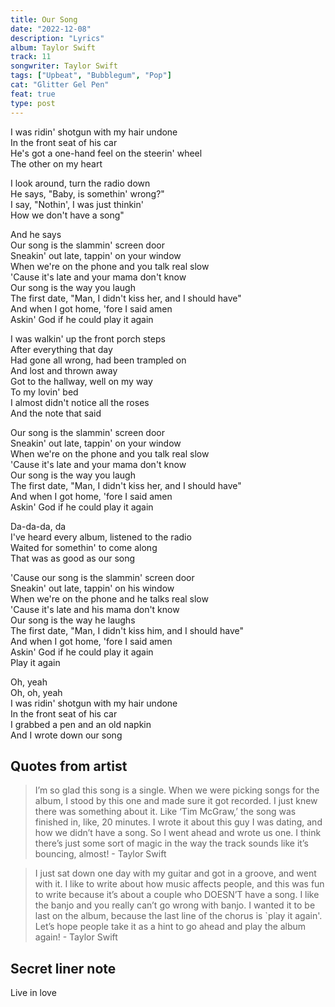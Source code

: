 ```yaml
---
title: Our Song
date: "2022-12-08"
description: "Lyrics"
album: Taylor Swift
track: 11
songwriter: Taylor Swift
tags: ["Upbeat", "Bubblegum", "Pop"]
cat: "Glitter Gel Pen"
feat: true
type: post
---
```


<p className="intro">
I was ridin' shotgun with my hair undone <br />
In the front seat of his car <br />
He's got a one-hand feel on the steerin' wheel <br />
The other on my heart <br />
</p>
<p className="verse-one">
I look around, turn the radio down <br />
He says, "Baby, is somethin' wrong?" <br />
I say, "Nothin', I was just thinkin' <br />
How we don't have a song" <br />
</p>
<p className="chorus">
And he says <br />
Our song is the slammin' screen door <br />
Sneakin' out late, tappin' on your window <br />
When we're on the phone and you talk real slow <br />
'Cause it's late and your mama don't know <br />
Our song is the way you laugh <br />
The first date, "Man, I didn't kiss her, and I should have" <br />
And when I got home, 'fore I said amen <br />
Askin' God if he could play it again <br />
</p>
<p className="verse-two">
I was walkin' up the front porch steps <br />
After everything that day <br />
Had gone all wrong, had been trampled on <br />
And lost and thrown away <br />
Got to the hallway, well on my way <br />
To my lovin' bed <br />
I almost didn't notice all the roses <br />
And the note that said <br />
</p>
<p className="chorus">
Our song is the slammin' screen door <br />
Sneakin' out late, tappin' on your window <br />
When we're on the phone and you talk real slow <br />
'Cause it's late and your mama don't know <br />
Our song is the way you laugh <br />
The first date, "Man, I didn't kiss her, and I should have" <br />
And when I got home, 'fore I said amen <br />
Askin' God if he could play it again <br />
</p>
<p className="bridge">
Da-da-da, da <br />
I've heard every album, listened to the radio <br />
Waited for somethin' to come along <br />
That was as good as our song <br />
</p>
<p className="chorus">
'Cause our song is the slammin' screen door <br />
Sneakin' out late, tappin' on his window <br />
When we're on the phone and he talks real slow <br />
'Cause it's late and his mama don't know <br />
Our song is the way he laughs <br />
The first date, "Man, I didn't kiss him, and I should have" <br />
And when I got home, 'fore I said amen <br />
Askin' God if he could play it again <br />
Play it again <br />
</p>
<p className="outro">
Oh, yeah <br />
Oh, oh, yeah <br />
I was ridin' shotgun with my hair undone <br />
In the front seat of his car <br />
I grabbed a pen and an old napkin <br />
And I wrote down our song <br />
</p>

## Quotes from artist

<blockquote>

I’m so glad this song is a single. When we were picking songs for the album, I stood by this one and made sure it got recorded. I just knew there was something about it. Like ‘Tim McGraw,’ the song was finished in, like, 20 minutes. I wrote it about this guy I was dating, and how we didn’t have a song. So I went ahead and wrote us one. I think there’s just some sort of magic in the way the track sounds like it’s bouncing, almost! - Taylor Swift

</blockquote>

<blockquote>
I just sat down one day with my guitar and got in a groove, and went with it. I like to write about how music affects people, and this was fun to write because it’s about a couple who DOESN’T have a song. I like the banjo and you really can’t go wrong with banjo. I wanted it to be last on the album, because the last line of the chorus is `play it again'. Let’s hope people take it as a hint to go ahead and play the album again! - Taylor Swift
</blockquote>

## Secret liner note

Live in love
